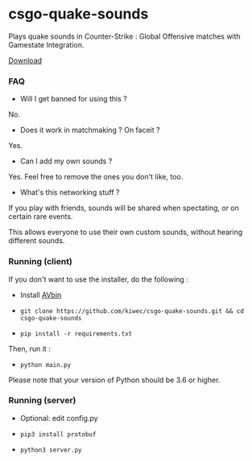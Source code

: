 # csgo-quake-sounds

Plays quake sounds in Counter-Strike : Global Offensive matches with Gamestate Integration.

[Download](https://github.com/kiwec/csgo-quake-sounds/releases/latest)

### FAQ

* Will I get banned for using this ?

No.

* Does it work in matchmaking ? On faceit ?

Yes.

* Can I add my own sounds ?

Yes. Feel free to remove the ones you don't like, too.

* What's this networking stuff ?

If you play with friends, sounds will be shared when spectating, or on certain rare events.

This allows everyone to use their own custom sounds, without hearing different sounds.

### Running (client)

If you don't want to use the installer, do the following :

* Install [AVbin](https://github.com/AVbin/AVbin/downloads)

* `git clone https://github.com/kiwec/csgo-quake-sounds.git && cd csgo-quake-sounds`

* `pip install -r requirements.txt`

Then, run it :

* `python main.py`

Please note that your version of Python should be 3.6 or higher.

### Running (server)

* Optional: edit config.py

* `pip3 install protobuf`

* `python3 server.py`
